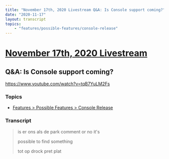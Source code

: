 ```yaml
---
title: "November 17th, 2020 Livestream Q&A: Is Console support coming?"
date: "2020-11-17"
layout: transcript
topics:
    - "features/possible-features/console-release"
---
```

# [November 17th, 2020 Livestream](../2020-11-17.md)
## Q&A: Is Console support coming?
https://www.youtube.com/watch?v=tqB7YuLM2Fs

### Topics
* [Features > Possible Features > Console Release](../topics/features/possible-features/console-release.md)

### Transcript

> is er ons als de park comment or no it's
> 
> possible to find something
> 
> tot op drock pret plat
> 
